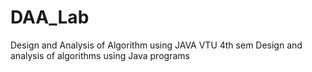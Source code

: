 # DAA_Lab
Design and Analysis of Algorithm using JAVA
VTU 4th sem Design and analysis of algorithms using Java programs
